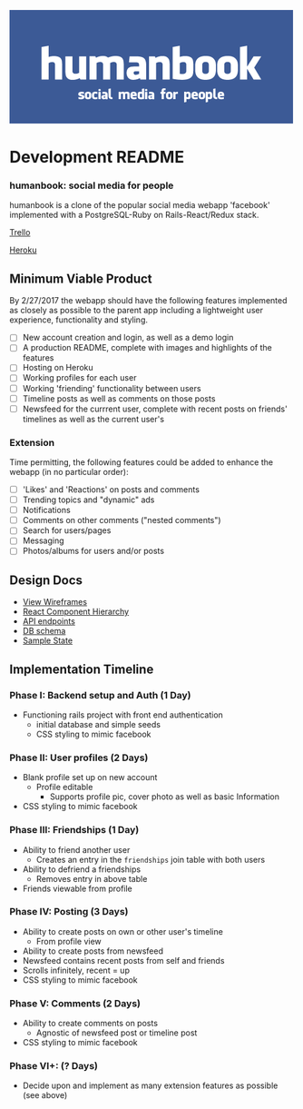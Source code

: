 ![humanbook](./production_images/humanbook-logos-01.png)
# Development README
### humanbook: social media for people
humanbook is a clone of the popular social media webapp 'facebook' implemented with a PostgreSQL-Ruby on Rails-React/Redux stack.

[Trello](https://trello.com/b/1XmsXMgk/facebook-clone-fullstack)

[Heroku](https://humanbook.herokuapp.com/#/)

## Minimum Viable Product
By 2/27/2017 the webapp should have the following features implemented as closely as possible to the parent app including a lightweight user experience, functionality and styling.

- [ ] New account creation and login, as well as a demo login
- [ ] A production README, complete with images and highlights of the features
- [ ] Hosting on Heroku
- [ ] Working profiles for each user
- [ ] Working 'friending' functionality between users
- [ ] Timeline posts as well as comments on those posts
- [ ] Newsfeed for the currrent user, complete with recent posts on friends' timelines as well as the current user's

### Extension
Time permitting, the following features could be added to enhance the webapp (in no particular order):
- [ ] 'Likes' and 'Reactions' on posts and comments
- [ ] Trending topics and "dynamic" ads
- [ ] Notifications
- [ ] Comments on other comments ("nested comments")
- [ ] Search for users/pages
- [ ] Messaging
- [ ] Photos/albums for users and/or posts

## Design Docs
* [View Wireframes](./wireframes)
* [React Component Hierarchy](component-hierarchy.md)
* [API endpoints](api-endpoints.md)
* [DB schema](schema.md)
* [Sample State](sample-state.md)

## Implementation Timeline
### Phase I: Backend setup and Auth (1 Day)
  - Functioning rails project with front end authentication
    + initial database and simple seeds
    + CSS styling to mimic facebook

### Phase II: User profiles (2 Days)
  - Blank profile set up on new account
    + Profile editable
      * Supports profile pic, cover photo as well as basic Information
  - CSS styling to mimic facebook

### Phase III: Friendships (1 Day)
  - Ability to friend another user
    + Creates an entry in the `friendships` join table with both users
  - Ability to defriend a friendships
    + Removes entry in above table
  - Friends viewable from profile

### Phase IV: Posting (3 Days)
  - Ability to create posts on own or other user's timeline
    + From profile view
  - Ability to create posts from newsfeed
  - Newsfeed contains recent posts from self and friends
  - Scrolls infinitely, recent = up
  - CSS styling to mimic facebook

### Phase V: Comments (2 Days)
  - Ability to create comments on posts
    + Agnostic of newsfeed post or timeline post
  - CSS styling to mimic facebook

### Phase VI+: (? Days)
  - Decide upon and implement as many extension features as possible (see above)
